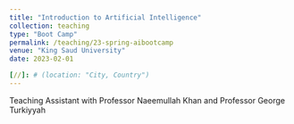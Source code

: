 ```yaml
---
title: "Introduction to Artificial Intelligence"
collection: teaching
type: "Boot Camp"
permalink: /teaching/23-spring-aibootcamp
venue: "King Saud University"
date: 2023-02-01

[//]: # (location: "City, Country")
---
```


Teaching Assistant with Professor Naeemullah Khan and Professor George Turkiyyah

[//]: # ()
[//]: # (Heading 1)

[//]: # (======)

[//]: # ()
[//]: # (Heading 2)

[//]: # (======)

[//]: # ()
[//]: # (Heading 3)

[//]: # (======)